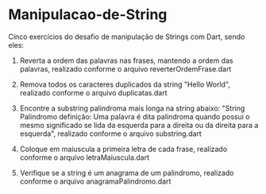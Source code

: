 # Manipulacao-de-String
Cinco exercícios do desafio de manipulação de Strings com Dart, sendo eles:

1. Reverta a ordem das palavras nas frases, mantendo a ordem das palavras,
realizado conforme o arquivo reverterOrdemFrase.dart

2. Remova todos os caracteres duplicados da string "Hello World",
realizado conforme o arquivo duplicatas.dart

3. Encontre a substring palindroma mais longa na string abaixo:
   "String Palindromo definição: Uma palavra é dita palindroma quando possui o mesmo significado se lida da esquerda para a direita ou da direita para a esquerda",
realizado conforme o arquivo substring.dart

4. Coloque em maiuscula a primeira letra de cada frase,
realizado conforme o arquivo letraMaiuscula.dart

5. Verifique se a string é um anagrama de um palindromo,
realizado conforme o arquivo anagramaPalindromo.dart

